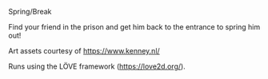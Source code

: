 Spring/Break

Find your friend in the prison and get him back to the entrance to spring him out!

Art assets courtesy of https://www.kenney.nl/ 

Runs using the LÖVE framework (https://love2d.org/).